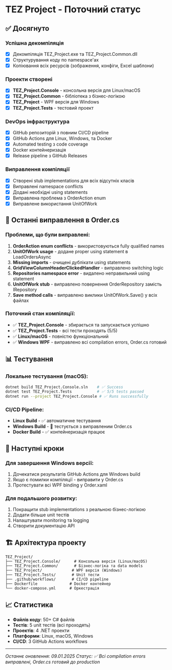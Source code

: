 # TEZ Project - Поточний статус

## ✅ Досягнуто

### Успішна декомпіляція
- [x] Декомпіляція TEZ_Project.exe та TEZ_Project.Common.dll
- [x] Структурування коду по namespace'ах
- [x] Копіювання всіх ресурсів (зображення, конфіги, Excel шаблони)

### Проекти створені
- [x] **TEZ_Project.Console** - консольна версія для Linux/macOS
- [x] **TEZ_Project.Common** - бібліотека з бізнес-логікою
- [x] **TEZ_Project** - WPF версія для Windows
- [x] **TEZ_Project.Tests** - тестовий проект

### DevOps інфраструктура
- [x] GitHub репозиторій з повним CI/CD pipeline
- [x] GitHub Actions для Linux, Windows, та Docker
- [x] Automated testing з code coverage
- [x] Docker контейнеризація
- [x] Release pipeline з GitHub Releases

### Виправлення компіляції
- [x] Створені stub implementations для всіх відсутніх класів
- [x] Виправлені namespace conflicts
- [x] Додані необхідні using statements  
- [x] Виправлена проблема з OrderAction enum
- [x] Виправлене використання UnitOfWork

## 🔧 Останні виправлення в Order.cs

### Проблеми, що були виправлені:
1. **OrderAction enum conflicts** - використовуються fully qualified names
2. **UnitOfWork usage** - додане proper using statement в LoadOrdersAsync
3. **Missing imports** - очищені дублікати using statements
4. **GridViewColumnHeaderClickedHandler** - виправлено switching logic
5. **Repositories namespace error** - видалено неправильний using statement
6. **UnitOfWork stub** - виправлено повернення OrderRepository замість IRepository<Order>
7. **Save method calls** - виправлено виклики UnitOfWork.Save() у всіх файлах

### Поточний стан компіляції:
- ✅ **TEZ_Project.Console** - збирається та запускається успішно
- ✅ **TEZ_Project.Tests** - всі тести проходять (5/5)
- ✅ **Linux/macOS** - повністю функціональний
- ✅ **Windows WPF** - виправлено всі compilation errors, Order.cs готовий

## 📊 Тестування

### Локальне тестування (macOS):
```bash
dotnet build TEZ_Project.Console.sln    # ✅ Success
dotnet test TEZ_Project.Tests           # ✅ 5/5 tests passed
dotnet run --project TEZ_Project.Console # ✅ Runs successfully
```

### CI/CD Pipeline:
- **Linux Build** - ✅ автоматичне тестування
- **Windows Build** - 🔄 тестується з виправленим Order.cs
- **Docker Build** - ✅ контейнеризація працює

## 🎯 Наступні кроки

### Для завершення Windows версії:
1. Дочекатися результатів GitHub Actions для Windows build
2. Якщо є помилки компіляції - виправити у Order.cs
3. Протестувати всі WPF binding у Order.xaml

### Для подальшого розвитку:
1. Покращити stub implementations з реальною бізнес-логікою
2. Додати більше unit тестів
3. Налаштувати monitoring та logging
4. Створити документацію API

## 🏗️ Архітектура проекту

```
TEZ_Project/
├── TEZ_Project.Console/      # Консольна версія (Linux/macOS)
├── TEZ_Project.Common/       # Бізнес-логіка та data models
├── TEZ_Project/             # WPF версія (Windows)
├── TEZ_Project.Tests/       # Unit тести
├── .github/workflows/       # CI/CD pipeline
├── Dockerfile              # Docker контейнер
└── docker-compose.yml      # Оркестрація
```

## 📈 Статистика

- **Файлів коду**: 50+ C# файлів
- **Тестів**: 5 unit тестів (всі проходять)
- **Проектів**: 4 .NET проекти
- **Платформи**: Linux, macOS, Windows
- **CI/CD**: 3 GitHub Actions workflows

---

*Останнє оновлення: 09.01.2025*
*Статус: ✅ Всі compilation errors виправлені, Order.cs готовий до production*
